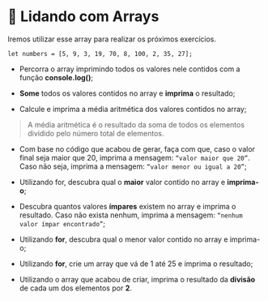 # 🚀 Lidando com Arrays

Iremos utilizar esse array para realizar os próximos exercícios.
```
let numbers = [5, 9, 3, 19, 70, 8, 100, 2, 35, 27];
```

* Percorra o array imprimindo todos os valores nele contidos com a função **console.log()**;

* **Some** todos os valores contidos no array e **imprima** o resultado;

* Calcule e imprima a média aritmética dos valores contidos no array;
> A média aritmética é o resultado da soma de todos os elementos dividido pelo número total de elementos.

* Com base no código que acabou de gerar, faça com que, caso o valor final seja maior que 20, imprima a mensagem: `“valor maior que 20”`. Caso não seja, imprima a mensagem: `“valor menor ou igual a 20”`;

* Utilizando for, descubra qual o **maior** valor contido no array e **imprima-o**;

* Descubra quantos valores **ímpares** existem no array e imprima o resultado. Caso não exista nenhum, imprima a mensagem: `“nenhum valor ímpar encontrado”`;

* Utilizando **for**, descubra qual o menor valor contido no array e imprima-o;

* Utilizando **for**, crie um array que vá de 1 até 25 e imprima o resultado;

* Utilizando o array que acabou de criar, imprima o resultado da **divisão** de cada um dos elementos por **2**.